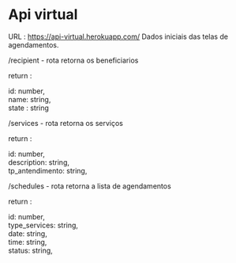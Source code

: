 # Api virtual
URL : https://api-virtual.herokuapp.com/
Dados iniciais das telas de agendamentos.

/recipient - rota retorna os beneficiarios

return : 

id: number,\
name: string,\
state : string

/services - rota retorna os serviços

return : 

id: number,\
description: string,\
tp_antendimento: string,

/schedules - rota retorna a lista de agendamentos

return :

id: number,\
type_services: string,\
date: string,\
time: string,\
status: string,

